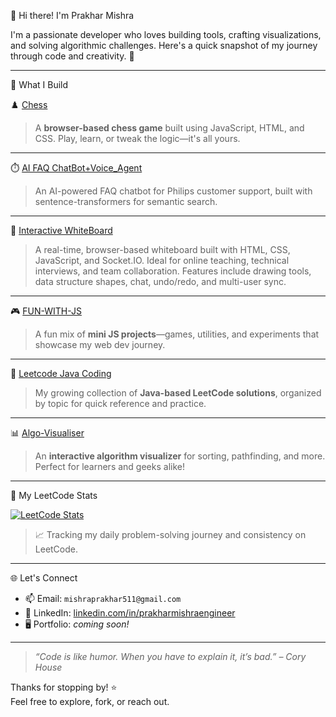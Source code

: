  👋 Hi there! I'm Prakhar Mishra

I'm a passionate developer who loves building tools, crafting visualizations, and solving algorithmic challenges. Here's a quick snapshot of my journey through code and creativity. 🚀

---

 🧩 What I Build

♟️ [Chess](https://github.com/PrakharGEN/Chess)
> A **browser-based chess game** built using JavaScript, HTML, and CSS. Play, learn, or tweak the logic—it's all yours.

---

 ⏱️ [AI FAQ ChatBot+Voice_Agent](https://github.com/PrakharGEN/AI-FAQ-CHATBOT)
> An AI-powered FAQ chatbot for Philips customer support, built with sentence-transformers for semantic search.

---

📄 [Interactive WhiteBoard](https://github.com/PrakharGEN/WHITEBOARD)
>A real-time, browser-based whiteboard built with HTML, CSS, JavaScript, and Socket.IO. Ideal for online teaching, technical interviews, and team collaboration. Features include drawing tools, data structure shapes, chat, undo/redo, and multi-user sync.

---

 🎮 [FUN-WITH-JS](https://github.com/PrakharGEN/FUN-WITHJS)
> A fun mix of **mini JS projects**—games, utilities, and experiments that showcase my web dev journey.

---

 📘 [Leetcode Java Coding](https://github.com/PrakharGEN/leetcode-java-coing)
> My growing collection of **Java-based LeetCode solutions**, organized by topic for quick reference and practice.

---
 📊 [Algo-Visualiser](https://github.com/PrakharGEN/Algo-Visualise)
> An **interactive algorithm visualizer** for sorting, pathfinding, and more. Perfect for learners and geeks alike!
---

 🧠 My LeetCode Stats

[![LeetCode Stats](https://leetcard.jacoblin.cool/PrakharMishraEnginner?theme=dark&font=baloo&ext=hatmp)](https://leetcode.com/PrakharMishraEnginner)

> 📈 Tracking my daily problem-solving journey and consistency on LeetCode.

---

 🌐 Let's Connect

- 📫 Email: `mishraprakhar511@gmail.com`
- 💼 LinkedIn: [linkedin.com/in/prakharmishraengineer](https://linkedin.com/in/prakharmishraengineer)
- 🖥️ Portfolio: *coming soon!*

---

> _“Code is like humor. When you have to explain it, it’s bad.” – Cory House_

Thanks for stopping by! ⭐️  
Feel free to explore, fork, or reach out.


 
